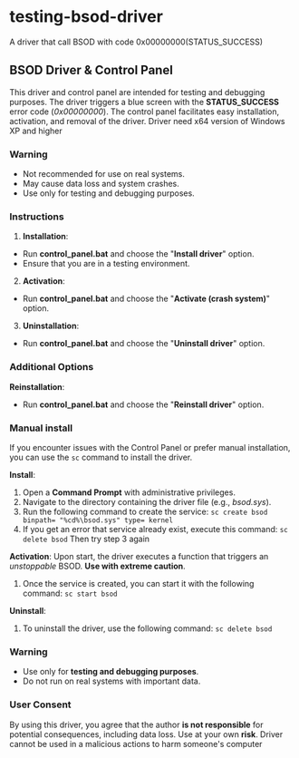 # testing-bsod-driver
A driver that call BSOD with code 0x00000000(STATUS_SUCCESS)

## BSOD Driver & Control Panel
This driver and control panel are intended for testing and debugging purposes. The driver triggers a blue screen with the **STATUS_SUCCESS** error code (*0x00000000*). The control panel facilitates easy installation, activation, and removal of the driver. Driver need x64 version of Windows XP and higher

### Warning
- Not recommended for use on real systems.
- May cause data loss and system crashes.
- Use only for testing and debugging purposes.

### Instructions
1. **Installation**:
 - Run **control_panel.bat** and choose the "**Install driver**" option.
 - Ensure that you are in a testing environment.

2. **Activation**:
 - Run **control_panel.bat** and choose the "**Activate (crash system)**" option.

3. **Uninstallation**:
 - Run **control_panel.bat** and choose the "**Uninstall driver**" option.

### Additional Options
**Reinstallation**:
 - Run **control_panel.bat** and choose the "**Reinstall driver**" option.

### Manual install
If you encounter issues with the Control Panel or prefer manual installation, you can use the `sc` command to install the driver.

**Install**:
1. Open a **Command Prompt** with administrative privileges.
2. Navigate to the directory containing the driver file (e.g., *bsod.sys*).
3. Run the following command to create the service:
   `sc create bsod binpath= "%cd%\bsod.sys" type= kernel`
4. If you get an error that service already exist, execute this command:
   `sc delete bsod`
   Then try step 3 again
   
**Activation**:
Upon start, the driver executes a function that triggers an *unstoppable* BSOD. **Use with extreme caution**.
1. Once the service is created, you can start it with the following command:
   `sc start bsod`

**Uninstall**:
1. To uninstall the driver, use the following command:
   `sc delete bsod`

### Warning
- Use only for **testing and debugging purposes**.
- Do not run on real systems with important data.

### User Consent
By using this driver, you agree that the author **is not responsible** for potential consequences, including data loss. Use at your own **risk**. Driver cannot be used in a malicious actions to harm someone's computer
